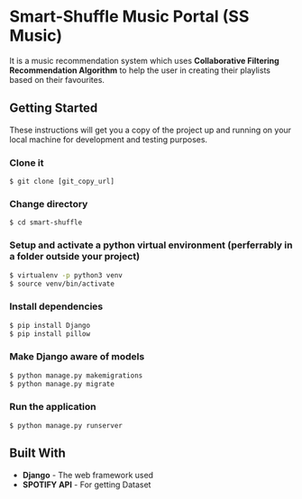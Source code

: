 # Smart-Shuffle Music Portal (SS Music)
It is a music recommendation system which uses **Collaborative Filtering Recommendation Algorithm** to help the user in creating their playlists based on their favourites.

## Getting Started
These instructions will get you a copy of the project up and running on your local machine for development and testing purposes.

### Clone it
```
$ git clone [git_copy_url]
```

### Change directory
```
$ cd smart-shuffle
```

### Setup and activate a python virtual environment (perferrably in a folder outside your project)
```bash
$ virtualenv -p python3 venv
$ source venv/bin/activate
```

### Install dependencies
```bash
$ pip install Django
$ pip install pillow
```
### Make Django aware of models 
```bash
$ python manage.py makemigrations
$ python manage.py migrate
```
### Run the application
```
$ python manage.py runserver
```

## Built With

* **Django** - The web framework used
* **SPOTIFY API** - For getting Dataset





